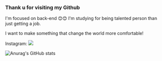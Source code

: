 ### Thank u for visiting my Github

I'm focused on back-end  😊😊
I'm studying for being talented person than just getting a job.

I want to make something that change the world more comfortable!
<!--
**hadongkyoun/hadongkyoun** is a ✨ _special_ ✨ repository because its `README.md` (this file) appears on your GitHub profile.

Here are some ideas to get you started:

- 🔭 I’m currently working on ...
- 🌱 I’m currently learning ...
- 👯 I’m looking to collaborate on ...
- 🤔 I’m looking for help with ...
- 💬 Ask me about ...
- 📫 How to reach me: ...
- 😄 Pronouns: ...
- ⚡ Fun fact: ...
-->

<label>Instagram:  <a href="https://www.instagram.com/dev._.had/" target="_blank"><img src="https://img.shields.io/badge/Instagram-E4405F?style=flat-    square&logo=Instagram&logoColor=white"/></a></label>

  
![Anurag's GitHub stats](https://github-readme-stats.vercel.app/api?username=hadongkyoun&show_icons=true&theme=radical)

